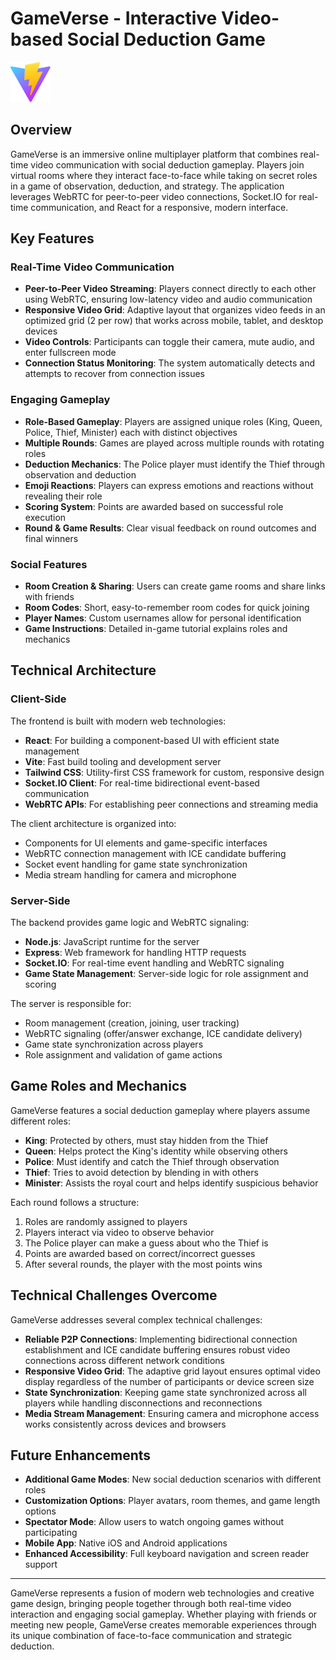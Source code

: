 # GameVerse - Interactive Video-based Social Deduction Game

![GameVerse](/client/public/vite.svg)

## Overview

GameVerse is an immersive online multiplayer platform that combines real-time video communication with social deduction gameplay. Players join virtual rooms where they interact face-to-face while taking on secret roles in a game of observation, deduction, and strategy. The application leverages WebRTC for peer-to-peer video connections, Socket.IO for real-time communication, and React for a responsive, modern interface.

## Key Features

### Real-Time Video Communication

- **Peer-to-Peer Video Streaming**: Players connect directly to each other using WebRTC, ensuring low-latency video and audio communication
- **Responsive Video Grid**: Adaptive layout that organizes video feeds in an optimized grid (2 per row) that works across mobile, tablet, and desktop devices
- **Video Controls**: Participants can toggle their camera, mute audio, and enter fullscreen mode
- **Connection Status Monitoring**: The system automatically detects and attempts to recover from connection issues

### Engaging Gameplay

- **Role-Based Gameplay**: Players are assigned unique roles (King, Queen, Police, Thief, Minister) each with distinct objectives
- **Multiple Rounds**: Games are played across multiple rounds with rotating roles
- **Deduction Mechanics**: The Police player must identify the Thief through observation and deduction
- **Emoji Reactions**: Players can express emotions and reactions without revealing their role
- **Scoring System**: Points are awarded based on successful role execution
- **Round & Game Results**: Clear visual feedback on round outcomes and final winners

### Social Features

- **Room Creation & Sharing**: Users can create game rooms and share links with friends
- **Room Codes**: Short, easy-to-remember room codes for quick joining
- **Player Names**: Custom usernames allow for personal identification
- **Game Instructions**: Detailed in-game tutorial explains roles and mechanics

## Technical Architecture

### Client-Side

The frontend is built with modern web technologies:

- **React**: For building a component-based UI with efficient state management
- **Vite**: Fast build tooling and development server
- **Tailwind CSS**: Utility-first CSS framework for custom, responsive design
- **Socket.IO Client**: For real-time bidirectional event-based communication
- **WebRTC APIs**: For establishing peer connections and streaming media

The client architecture is organized into:
- Components for UI elements and game-specific interfaces
- WebRTC connection management with ICE candidate buffering
- Socket event handling for game state synchronization
- Media stream handling for camera and microphone

### Server-Side

The backend provides game logic and WebRTC signaling:

- **Node.js**: JavaScript runtime for the server
- **Express**: Web framework for handling HTTP requests
- **Socket.IO**: For real-time event handling and WebRTC signaling
- **Game State Management**: Server-side logic for role assignment and scoring

The server is responsible for:
- Room management (creation, joining, user tracking)
- WebRTC signaling (offer/answer exchange, ICE candidate delivery)
- Game state synchronization across players
- Role assignment and validation of game actions

## Game Roles and Mechanics

GameVerse features a social deduction gameplay where players assume different roles:

- **King**: Protected by others, must stay hidden from the Thief
- **Queen**: Helps protect the King's identity while observing others
- **Police**: Must identify and catch the Thief through observation
- **Thief**: Tries to avoid detection by blending in with others
- **Minister**: Assists the royal court and helps identify suspicious behavior

Each round follows a structure:
1. Roles are randomly assigned to players
2. Players interact via video to observe behavior
3. The Police player can make a guess about who the Thief is
4. Points are awarded based on correct/incorrect guesses
5. After several rounds, the player with the most points wins

## Technical Challenges Overcome

GameVerse addresses several complex technical challenges:

- **Reliable P2P Connections**: Implementing bidirectional connection establishment and ICE candidate buffering ensures robust video connections across different network conditions
- **Responsive Video Grid**: The adaptive grid layout ensures optimal video display regardless of the number of participants or device screen size
- **State Synchronization**: Keeping game state synchronized across all players while handling disconnections and reconnections
- **Media Stream Management**: Ensuring camera and microphone access works consistently across devices and browsers

## Future Enhancements

- **Additional Game Modes**: New social deduction scenarios with different roles
- **Customization Options**: Player avatars, room themes, and game length options
- **Spectator Mode**: Allow users to watch ongoing games without participating
- **Mobile App**: Native iOS and Android applications
- **Enhanced Accessibility**: Full keyboard navigation and screen reader support

---

GameVerse represents a fusion of modern web technologies and creative game design, bringing people together through both real-time video interaction and engaging social gameplay. Whether playing with friends or meeting new people, GameVerse creates memorable experiences through its unique combination of face-to-face communication and strategic deduction.